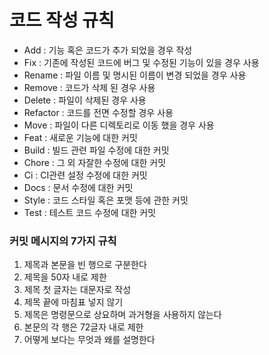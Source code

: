 # 코드 작성 규칙

- Add : 기능 혹은 코드가 추가 되었을 경우 작성
- Fix : 기존에 작성된 코드에 버그 및 수정된 기능이 있을 경우 사용
- Rename : 파일 이름 및 명시된 이름이 변경 되었을 경우 사용
- Remove : 코드가 삭제 된 경우 사용
- Delete : 파일이 삭제된 경우 사용
- Refactor : 코드를 전면 수정할 경우 사용
- Move : 파일이 다른 디렉토리로 이동 했을 경우 사용
- Feat : 새로운 기능에 대한 커밋
- Build : 빌드 관련 파일 수정에 대한 커밋
- Chore : 그 외 자잘한 수정에 대한 커밋
- Ci : CI관련 설정 수정에 대한 커밋
- Docs : 문서 수정에 대한 커밋
- Style : 코드 스타일 혹은 포맷 등에 관한 커밋
- Test : 테스트 코드 수정에 대한 커밋

### 커밋 메시지의 7가지 규칙

1. 제목과 본문을 빈 행으로 구분한다
2. 제목을 50자 내로 제한
3. 제목 첫 글자는 대문자로 작성
4. 제목 끝에 마침표 넣지 않기
5. 제목은 명령문으로 상요하며 과거형을 사용하지 않는다
6. 본문의 각 행은 72글자 내로 제한
7. 어떻게 보다는 무엇과 왜를 설명한다
